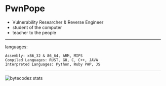 # PwnPope

+ Vulnerability Researcher & Reverse Engineer
+ student of the computer
+ teacher to the people

---

languages:

```
Assembly: x86_32 & 86_64, ARM, MIPS
Compiled Languages: RUST, GO, C, C++, JAVA
Interpreted Languages: Python, Ruby PHP, JS
```

---

![bytecodez stats](https://github-readme-stats.vercel.app/api?username=bytecodez&theme=great-gatsby&show_icons=true)
